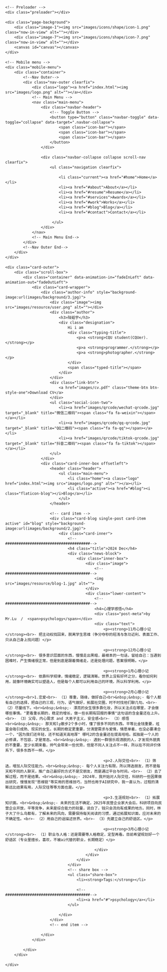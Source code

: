 <!DOCTYPE html>
<html lang="zh-CN">
<head>
<meta charset="utf-8">
<!--######################################-->
<title>心理学感悟</title>
<!-- Stylesheets -->
<link href="css/bootstrap.css" rel="stylesheet">
<link href="css/style.css" rel="stylesheet">
<link href="css/responsive.css" rel="stylesheet">

<!--Favicon-->
<link rel="shortcut icon" href="images/favicon.png" type="image/x-icon">
<link rel="icon" href="images/favicon.png" type="image/x-icon">
<!-- Responsive -->
<meta http-equiv="X-UA-Compatible" content="IE=edge">
<!--######################################-->
<meta name="viewport" content="width=device-width, initial-scale=1.0">
<!--[if lt IE 9]><script src="js/html5shiv.js"></script><![endif]-->
<!--[if lt IE 9]><script src="js/respond.js"></script><![endif]-->
</head>

<body>

<div class="page-wrapper default-version">
 	
    <!-- Preloader -->
    <div class="preloader"></div>

    <div class="page-background">
        <div class="image-1"><img src="images/icons/shape/icon-1.png" class="now-in-view" alt=""></div>
        <div class="image-7"><img src="images/icons/shape/icon-7.png" class="now-in-view" alt=""></div>
        <canvas id="canvas"></canvas>
    </div>

    <!-- Mobile menu -->
    <div class="mobile-menu">
        <div class="container">
            <!--Nav Outer-->
            <div class="nav-outer clearfix">
                <div class="logo"><a href="index.html"><img src="images/logo.png" alt=""></a></div>
                <!-- Main Menu -->
                <nav class="main-menu">
                    <div class="navbar-header">
                        <!-- Toggle Button -->      
                        <button type="button" class="navbar-toggle" data-toggle="collapse" data-target=".navbar-collapse">
                            <span class="icon-bar"></span>
                            <span class="icon-bar"></span>
                            <span class="icon-bar"></span>
                        </button>
                    </div>
                    
                    <div class="navbar-collapse collapse scroll-nav clearfix">
                        <ul class="navigation clearfix">
                            
                            <li class="current"><a href="#home">Home</a></li>
                            <li><a href="#about">About</a></li>
                            <li><a href="#resume">Resume</a></li>
                            <li><a href="#services">Awards</a></li>
                            <li><a href="#work">Works</a></li>
                            <li><a href="#blog">Blog</a></li>
                            <li><a href="#contact">Contact</a></li>

                         </ul>
                    </div>
                </nav>
                <!-- Main Menu End-->                        
            </div>
            <!--Nav Outer End-->            
        </div>
    </div>
 	
    <div class="card-outer">
        <div class="scroll-box">
            <div class="container" data-animation-in="fadeInLeft" data-animation-out="fadeOutLeft">
                <div class="card-wrapper">
                    <div class="author-info" style="background-image:url(images/background/3.jpg)">
                        <div class="image"><img src="images/resource/user.png" alt=""></div>
                        <div class="author">
                            <h3>陆韬宇</h3>
                            <div class="designation">
                                Hi i am
                                <div class="typing-title">
                                    <p>a <strong>CQU student(CQUer).</strong></p>
                                    <p>a <strong>programmer.</strong></p>
                                    <p>a <strong>photographer.</strong></p>
                                </div>
                                <span class="typed-title"></span>
                            </div>
                        </div>
                        <div class="link-btn">
                            <a href="images/cv.pdf" class="theme-btn btn-style-one">Download CV</a>
                        </div>
                        <ul class="social-icon-two">
                            <li><a href="images/qrcode/wechat-qrcode.jpg" target="_blank" title="微信二维码"><span class="fa fa-weixin"></span></a></li>
                            <li><a href="images/qrcode/qq-qrcode.jpg" target="_blank" title="QQ二维码"><span class="fa fa-qq"></span></a></li>
                            <li><a href="images/qrcode/tiktok-qrcode.jpg" target="_blank" title="抖音二维码"><span class="fa fa-tiktok"></span></a></li>
                        </ul>
                    </div>
                    <div class="card-inner-box offsetleft">
                        <header class="header">
                            <ul class="main-menu">
                                <li class="home"><a class="logo" href="index.html"><img src="images/logo.png" alt=""></a></li>
                                <li class="active"><a href="#blog"><i class="flaticon-blog"></i>Blog</a></li>
                            </ul>
                        </header>

                        <!-- card item -->
                        <div class="card-blog single-post card-item active" id="blog" style="background-image:url(images/background/2.jpg)">
                            <div class="card-inner">
                                <!--######################################-->
                                <h4 class="title">2024 Dec</h4>
                                <div class="news-block">
                                    <div class="inner-box">
                                        <div class="image">
                                            <!--######################################-->
                                            <img src="images/resource/blog-1.jpg" alt="">
                                        </div>
                                        <div class="lower-content">
                                            <!--######################################-->
                                            <h4>心理学感悟</h4>
                                            <div class="post-meta">by Mr.Lu  /  <span>psychology</span></div>
                                            <div class="text">
                                                <p><strong>11月心理小记</strong><br>- 把主动权找回来，脱离学生思维（争分夺秒的短浅与急功近利、表面工作、只从自己身上找问题）</p>
    
                                                <p><strong>12月心理小记</strong><br>- 很多意识层面的东西，慢慢走出黑暗，最根本的一句话，留给自己：当遇到困难时，产生情绪很正常，但是到底是跟着情绪走，还是处理问题，答案很明晰。</p>
                                                
                                                <p><strong>1月心理小记</strong><br>- 依靠科学规律，情绪稳定，逻辑清晰。世界上没有好坏之分，看你如何利用，就像环境确实可以塑造人，但是每个人都可以利用自己的环境，所以科学利用。</p>
                                                
                                                <p><strong>2月心理小记</strong><br>1.恋爱<br>- （1）尊重，随缘，做好自己<br>&nbsp;&nbsp;- 每个人都有自己的选择，把自己的三观，行为，语气做好，拓展社交圈，时不时找他们聊几句。<br>- （2）尽量线下。<br>&nbsp;&nbsp;- 漂亮的女生很多靠化妆，所以关注点在哪里，才会做哪些事情。"更看重长期的，稳定的增长，做一些长期有回报的事情"这句话的含金量还在上升。<br>- （3）父母，内心需求 and 大男子主义，安全感<br>- （3）感悟<br>&nbsp;&nbsp;- 那天和ly散步2个多小时，懂了很多不同的东西。平等比金钱重要，炫富会吸引成熟、现实的女生。长期的稳定更重要，分清楚需求与爱情，情愿单着，也没必要凑合一个，"因为我们还年轻，还不知道天高地厚" 哪吒2的含金量还在提高哈哈。孤独是一个人的必修课，不包容，才是常态。<br>&nbsp;&nbsp;- 遇到一群很乐观洒脱的人，才发现外貌真的不重要，至少长期来看，帅气会带来一些优势，但是不同人关注点不一样，所以在不同评价体系下，很多东西不一样。</p>
                                                
                                                <p>2.人际交往<br>- （1）筛选，增加人际交往能力。<br>&nbsp;&nbsp;- 每个人关注力有限，所以筛选朋友，而不是每天和不同的人聊天，推广自己最好的方式不是交朋友，而是通过平台与时间。<br>- （2）去了解过程，而不是结果。<br>&nbsp;&nbsp;- 2024年，我开始对人际交往，科研的一些因果做出研究，慢慢发现"思维链"等实用的思维技巧，当然也用于AI研究中，我一直认为，过程的清晰远比结果有用，人际交往等等方面也是。</p>
                                                
                                                <p>3.生涯规划<br>- （1）拓展知识面。<br>&nbsp;&nbsp;- 未来的生活不确定，2025年民营企业家大会后，科研项目向民营企业开放，平等竞争，未来是综合能力的较量，说白了，钱只会流向有成果的地方。同时，林子大了什么鸟都有，了解未来的风向，需要保持每天阅读的习惯，通过拓展知识面，应对未来的不确定性。<br>- （2）用自己的话描述世界。<br>- （3）先建立自己的舒适区。</p>
                                                
                                                <p><strong>3月心理小记</strong><br>- （1）职业与人格：还是需要等人格稳定，定型再看。目前希望规划好一个舒适区（专业里擅长，喜欢，不被ai代替的职业，长期稳定）</p>
                                            
                                            </div>
                                        </div>
                                    </div>
                                </div>
                                <!-- share box -->
                                <ul class="share-box">
                                    <li><strong>Tags:</strong></li>

                                    <!--######################################-->
                                    <li><a href="#">psychology</a></li>
                                </ul>

                            </div>
                        </div>
                        <!-- end item -->

                    </div>
                </div>
                    
            </div>
        </div>
            
    </div>

</div>
<!--End pagewrapper-->


<script src="js/jquery.js"></script> 

<script src="js/bootstrap.min.js"></script>
<script src="js/jquery.mCustomScrollbar.concat.min.js"></script>
<script src="js/owl.js"></script>
<script src="js/wow.js"></script>
<script src="js/appear.js"></script>
<script src="js/jquery.fancybox.js"></script>
<script src="js/element-in-view.js"></script>
<script src="js/knob.js"></script>
<script src="js/validate.js"></script>
<script src="js/mousemoveparallax.js"></script>
<script src="js/pagenav.js"></script>
<script src="js/jquery-type.js"></script>
<script src="js/particle-alone.js"></script>
<script src="js/jquery.nicescroll.min.js"></script>
<script src="js/script.js"></script>

<!--Google Map APi Key-->
<script src="http://ditu.google.cn/maps/api/js?key=AIzaSyATY4Rxc8jNvDpsK8ZetC7JyN4PFVYGCGM"></script>
<script src="js/gmaps.js"></script>
<script src="js/map-script.js"></script>
<!--End Google Map APi-->

</body>
</html>
